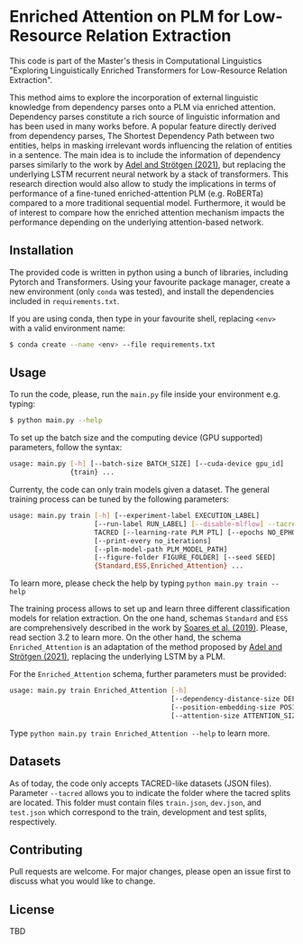 # Enriched Attention on PLM for Low-Resource Relation Extraction

This code is part of the Master's thesis in Computational Linguistics "Exploring Linguistically Enriched Transformers 
for Low-Resource Relation Extraction".

This method aims to explore the incorporation of external linguistic knowledge from dependency parses onto a PLM  via 
enriched attention. Dependency parses constitute a rich source of linguistic information and has been used 
in many works before. A popular feature directly derived from dependency parses, The Shortest Dependency 
Path between two entities, helps in masking irrelevant words influencing the relation of entities in a sentence.
The main idea is to include the information of dependency parses similarly to the work by 
[Adel and Strötgen (2021)](https://arxiv.org/pdf/2104.10899.pdf),
but replacing the underlying LSTM recurrent neural network by a stack of transformers. 
This research direction would also allow to study the implications in terms of performance of a fine-tuned
enriched-attention PLM (e.g. RoBERTa) compared to a more traditional sequential model. 
Furthermore, it would be of interest to compare how the enriched attention mechanism impacts the performance 
depending on the underlying attention-based network.



## Installation

The provided code is written in python using a bunch of libraries, including Pytorch and Transformers. 
Using your favourite package manager, create a new environment (only `conda` was tested), and install the dependencies
included in `requirements.txt`.

If you are using conda, then type in your favourite shell, replacing `<env>` with a valid environment name:
```bash
$ conda create --name <env> --file requirements.txt
```

## Usage

To run the code, please, run the `main.py` file inside your environment e.g. typing:
```bash
$ python main.py --help
```

To set up the batch size and the computing device (GPU supported) parameters, follow the syntax:
```bash
usage: main.py [-h] [--batch-size BATCH_SIZE] [--cuda-device gpu_id]
               {train} ...

```

Currenty, the code can only train models given a dataset. The general training process 
can be tuned by the following parameters:

```bash
usage: main.py train [-h] [--experiment-label EXECUTION_LABEL]
                     [--run-label RUN_LABEL] [--disable-mlflow] --tacred
                     TACRED [--learning-rate PLM PTL] [--epochs NO_EPHOCS]
                     [--print-every no_iterations]
                     [--plm-model-path PLM_MODEL_PATH]
                     [--figure-folder FIGURE_FOLDER] [--seed SEED]
                     {Standard,ESS,Enriched_Attention} ...
```
To learn more, please check the help by typing `python main.py train --help`

The training process allows to set up and learn three different classification models for relation
extraction. On the one hand, schemas `Standard` and `ESS` are comprehensively described in the work by 
[Soares et al. (2019)](https://arxiv.org/pdf/1906.03158.pdf). Please, read section 3.2 to learn more. 
On the other hand, the schema `Enriched_Attention` is an adaptation of the method proposed by 
[Adel and Strötgen (2021)](https://arxiv.org/pdf/2104.10899.pdf), replacing the underlying LSTM by a 
PLM.

For the `Enriched_Attention` schema, further parameters must be provided:
```bash
usage: main.py train Enriched_Attention [-h]
                                        [--dependency-distance-size DEPENDENCY_DISTANCE_SIZE]
                                        [--position-embedding-size POSITION_EMBEDDING_SIZE]
                                        [--attention-size ATTENTION_SIZE]
```

Type `python main.py train Enriched_Attention --help` to learn more.

## Datasets

As of today, the code only accepts TACRED-like datasets (JSON files). Parameter `--tacred` allows you to
indicate the folder where the tacred splits are located. This folder must contain files `train.json`, `dev.json`,
and `test.json` which correspond to the train, development and test splits, respectively.

## Contributing
Pull requests are welcome. For major changes, please open an issue first to discuss what you would like to change.


## License
TBD